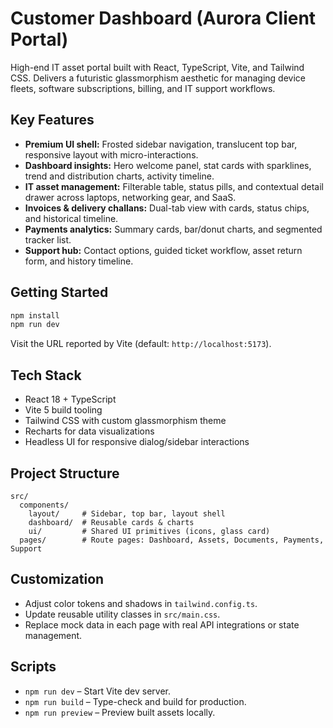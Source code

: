 # Customer Dashboard (Aurora Client Portal)

High-end IT asset portal built with React, TypeScript, Vite, and Tailwind CSS. Delivers a futuristic glassmorphism aesthetic for managing device fleets, software subscriptions, billing, and IT support workflows.

## Key Features
- **Premium UI shell:** Frosted sidebar navigation, translucent top bar, responsive layout with micro-interactions.
- **Dashboard insights:** Hero welcome panel, stat cards with sparklines, trend and distribution charts, activity timeline.
- **IT asset management:** Filterable table, status pills, and contextual detail drawer across laptops, networking gear, and SaaS.
- **Invoices & delivery challans:** Dual-tab view with cards, status chips, and historical timeline.
- **Payments analytics:** Summary cards, bar/donut charts, and segmented tracker list.
- **Support hub:** Contact options, guided ticket workflow, asset return form, and history timeline.

## Getting Started

```bash
npm install
npm run dev
```

Visit the URL reported by Vite (default: `http://localhost:5173`).

## Tech Stack
- React 18 + TypeScript
- Vite 5 build tooling
- Tailwind CSS with custom glassmorphism theme
- Recharts for data visualizations
- Headless UI for responsive dialog/sidebar interactions

## Project Structure

```
src/
  components/
    layout/     # Sidebar, top bar, layout shell
    dashboard/  # Reusable cards & charts
    ui/         # Shared UI primitives (icons, glass card)
  pages/        # Route pages: Dashboard, Assets, Documents, Payments, Support
```

## Customization
- Adjust color tokens and shadows in `tailwind.config.ts`.
- Update reusable utility classes in `src/main.css`.
- Replace mock data in each page with real API integrations or state management.

## Scripts
- `npm run dev` – Start Vite dev server.
- `npm run build` – Type-check and build for production.
- `npm run preview` – Preview built assets locally.
